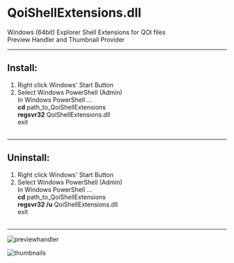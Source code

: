 # QoiShellExtensions.dll

Windows (64bit) Explorer Shell Extensions for QOI files      
Preview Handler and Thumbnail Provider

----------
Install:
----------

1. Right click Windows' Start Button<br>
2. Select Windows PowerShell (Admin)<br>
In Windows PowerShell ...<br>
**cd** path_to_QoiShellExtensions<br>
**regsvr32** QoiShellExtensions.dll<br>
exit<br><br>

----------
Uninstall:
----------

1. Right click Windows' Start Button<br>
2. Select Windows PowerShell (Admin)<br>
In Windows PowerShell ...<br>
**cd** path_to_QoiShellExtensions<br>
**regsvr32 /u** QoiShellExtensions.dll<br>
exit<br><br>

----------

![previewhandler](https://user-images.githubusercontent.com/5280692/149751938-dc65d49d-77a4-43a8-b894-d0503254f929.png)

![thumbnails](https://user-images.githubusercontent.com/5280692/149880916-c8410071-001c-4998-963d-0be9bb6b3dd0.png)


